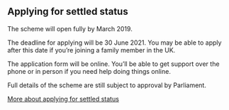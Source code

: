 ## Applying for settled status
The scheme will open fully by March 2019.

The deadline for applying will be 30 June 2021. You may be able to apply after this date if you’re joining a family member in the UK.

The application form will be online. You’ll be able to get support over the phone or in person if you need help doing things online.

Full details of the scheme are still subject to approval by Parliament.

[More about applying for settled status](https://www.gov.uk/settled-status-eu-citizens-families/applying-for-settled-status)
